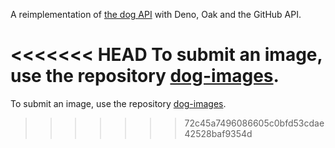 A reimplementation of [the dog API](https://dog.ceo/dog-api/) with Deno, Oak and
the GitHub API.

<<<<<<< HEAD
To submit an image, use the repository [dog-images](https://github.com/dog-jamalam-tech/images).
=======
To submit an image, use the repository
[dog-images](https://github.com/dog-jamalam-tech/dog-images).
>>>>>>> 72c45a7496086605c0bfd53cdae42528baf9354d
